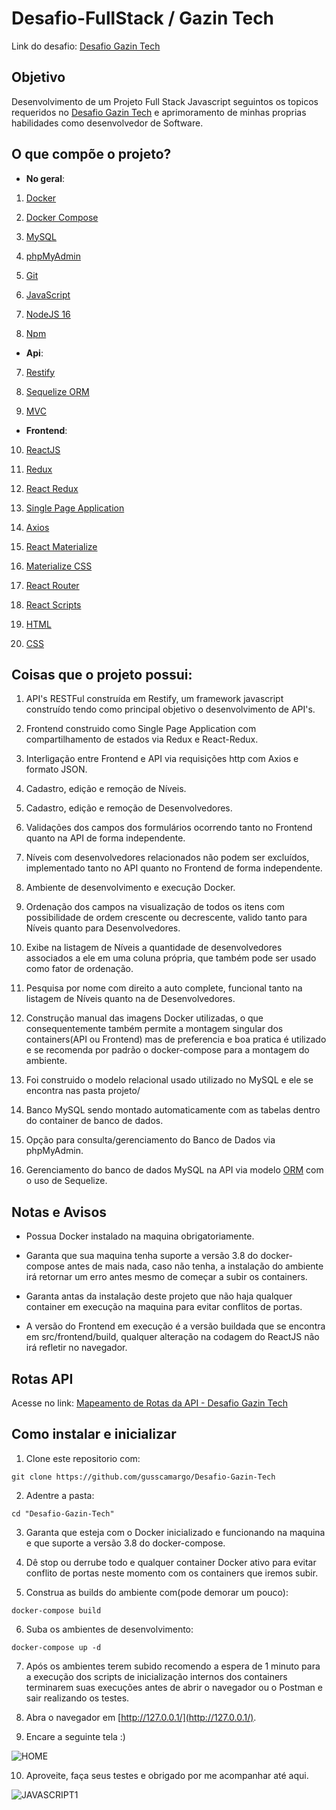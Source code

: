 
[Desafio Gazin Tech]:https://github.com/gazin-tech/Desafio-FullStack

  

# Desafio-FullStack / Gazin Tech

  

Link do desafio: [Desafio Gazin Tech]

  

## Objetivo

  

Desenvolvimento de um Projeto Full Stack Javascript seguintos os topicos requeridos no [Desafio Gazin Tech] e aprimoramento de minhas proprias habilidades como desenvolvedor de Software.

  
  

## O que compõe o projeto?

- **No geral**:

1. [Docker](https://www.docker.com/)

2. [Docker Compose](https://docs.docker.com/compose/)

3. [MySQL](https://www.mysql.com/)

4. [phpMyAdmin](https://www.phpmyadmin.net/)

5. [Git](https://git-scm.com/)
6. [JavaScript](https://developer.mozilla.org/pt-BR/docs/Web/JavaScript)

7. [NodeJS 16](https://nodejs.org/en/)

8. [Npm](https://www.npmjs.com/)

  

- **Api**:

  

7. [Restify](http://restify.com/)

8. [Sequelize ORM](https://sequelize.org/v6/)

9. [MVC](https://www.devmedia.com.br/introducao-ao-padrao-mvc/29308)

  

- **Frontend**:

10. [ReactJS](https://pt-br.reactjs.org/)

11. [Redux](https://redux.js.org/)

12. [React Redux](https://react-redux.js.org/)

13. [Single Page Application](https://www.devmedia.com.br/ja-ouviu-falar-em-single-page-applications/39009)

14. [Axios](https://www.npmjs.com/package/axios)

15. [React Materialize](http://react-materialize.github.io/react-materialize/?path=/story/react-materialize--welcome)

16. [Materialize CSS](https://materializecss.com/)

17. [React Router](https://reactrouter.com/docs/en/v6/getting-started/overview)

18. [React Scripts](https://create-react-app.dev/)
19. [HTML](https://developer.mozilla.org/pt-BR/docs/Web/HTML)
20. [CSS](https://developer.mozilla.org/pt-BR/docs/Web/CSS)

  

## Coisas que o projeto possui:

  

1. API's RESTFul construída em Restify, um framework javascript construído tendo como principal objetivo o desenvolvimento de API's.

2. Frontend construido como Single Page Application com compartilhamento de estados via Redux e React-Redux.

3. Interligação entre Frontend e API via requisições http com Axios e formato JSON.

4. Cadastro, edição e remoção de Níveis.

5. Cadastro, edição e remoção de Desenvolvedores.

6. Validações dos campos dos formulários ocorrendo tanto no Frontend quanto na API de forma independente.

7. Níveis com desenvolvedores relacionados não podem ser excluídos, implementado tanto no API quanto no Frontend de forma independente.

8. Ambiente de desenvolvimento e execução Docker.

9. Ordenação dos campos na visualização de todos os itens com possibilidade de ordem crescente ou decrescente, valido tanto para Níveis quanto para Desenvolvedores.

10. Exibe na listagem de Níveis a quantidade de desenvolvedores associados a ele em uma coluna própria, que também pode ser usado como fator de ordenação.

11. Pesquisa por nome com direito a auto complete, funcional tanto na listagem de Níveis quanto na de Desenvolvedores.

12. Construção manual das imagens Docker utilizadas, o que consequentemente também permite a montagem singular dos containers(API ou Frontend) mas de preferencia e boa pratica é utilizado e se recomenda por padrão o docker-compose para a montagem do ambiente.

13. Foi construido o modelo relacional usado utilizado no MySQL e ele se encontra nas pasta projeto/

14. Banco MySQL sendo montado automaticamente com as tabelas dentro do container de banco de dados.

15. Opção para consulta/gerenciamento do Banco de Dados via phpMyAdmin.

16. Gerenciamento do banco de dados MySQL na API via modelo [ORM](https://www.devmedia.com.br/tecnicas-de-mapeamento-objeto-relacional-revista-sql-magazine-40/6980) com o uso de Sequelize.

  

## Notas e Avisos

- Possua Docker instalado na maquina obrigatoriamente.

- Garanta que sua maquina tenha suporte a versão 3.8 do docker-compose antes de mais nada, caso não tenha, a instalação do ambiente irá retornar um erro antes mesmo de começar a subir os containers.

- Garanta antas da instalação deste projeto que não haja qualquer container em execução na maquina para evitar conflitos de portas.

- A versão do Frontend em execução é a versão buildada que se encontra em src/frontend/build, qualquer alteração na codagem do ReactJS não irá refletir no navegador.

  

## Rotas API

  

Acesse no link: [Mapeamento de Rotas da API - Desafio Gazin Tech](https://documenter.getpostman.com/view/2302068/UVRHj3g7)

  

## Como instalar e inicializar

  

1. Clone este repositorio com:

```git clone https://github.com/gusscamargo/Desafio-Gazin-Tech```

2. Adentre a pasta:

```cd "Desafio-Gazin-Tech"```

3. Garanta que esteja com o Docker inicializado e funcionando na maquina e que suporte a versão 3.8 do docker-compose.

4. Dê stop ou derrube todo e qualquer container Docker ativo para evitar conflito de portas neste momento com os containers que iremos subir.

5. Construa as builds do ambiente com(pode demorar um pouco):

```docker-compose build```

6. Suba os ambientes de desenvolvimento:

```docker-compose up -d```

7. Após os ambientes terem subido recomendo a espera de 1 minuto para a execução dos scripts de inicialização internos dos containers terminarem suas execuções antes de abrir o navegador ou o Postman e sair realizando os testes.

8. Abra o navegador em [http://127.0.0.1/](http://127.0.0.1/).

9. Encare a seguinte tela :)

![HOME](https://i.imgur.com/6rOqAB8.png)

10. Aproveite, faça seus testes e obrigado por me acompanhar até aqui.

  

![JAVASCRIPT1](https://www.freecodecamp.org/news/content/images/2019/07/this-is-javascript.jpeg)
